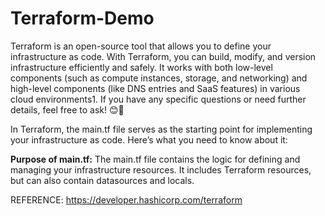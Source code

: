 # Terraform-Demo
Terraform is an open-source tool that allows you to define your infrastructure as code. With Terraform, you can build, modify, and version infrastructure efficiently and safely. It works with both low-level components (such as compute instances, storage, and networking) and high-level components (like DNS entries and SaaS features) in various cloud environments1. If you have any specific questions or need further details, feel free to ask! 😊🚀

In Terraform, the main.tf file serves as the starting point for implementing your infrastructure as code. Here’s what you need to know about it:

**Purpose of main.tf:**
    The main.tf file contains the logic for defining and managing your infrastructure resources.
    It includes Terraform resources, but can also contain datasources and locals.
    

REFERENCE:  https://developer.hashicorp.com/terraform


